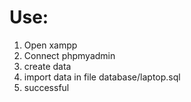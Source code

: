 # Use:
1. Open xampp
2. Connect phpmyadmin
3. create data 
4. import data in file database/laptop.sql
5. successful
